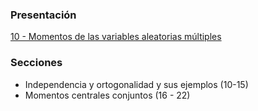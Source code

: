 ### Presentación

[10 - Momentos de las variables aleatorias múltiples](https://www.overleaf.com/project/5c376b573d7cdc5c9060a235)

### Secciones
- Independencia y ortogonalidad y sus ejemplos (10-15)
- Momentos centrales conjuntos (16 - 22)